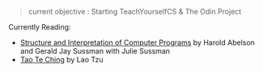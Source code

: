 > current objective : Starting TeachYourselfCS & The Odin Project

Currently Reading: 
- [Structure and Interpretation
of Computer Programs](https://sarabander.github.io/sicp/html/index.xhtml) by Harold Abelson and Gerald Jay Sussman with Julie Sussman
- [Tao Te Ching](https://docdrop.org/download_annotation_doc/-Perennial-Classics-Lao-Tzu-Stephen-Mitchell---Tao-Te-Ching_-A-New-English-Version-Harper-Perennial-Modern-Classics-2006-2-4--pDMw9.pdf) by Lao Tzu
